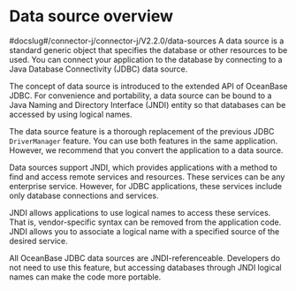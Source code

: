 Data source overview 
=========================================
#docslug#/connector-j/connector-j/V2.2.0/data-sources
A data source is a standard generic object that specifies the database or other resources to be used. You can connect your application to the database by connecting to a Java Database Connectivity (JDBC) data source. 

The concept of data source is introduced to the extended API of OceanBase JDBC. For convenience and portability, a data source can be bound to a Java Naming and Directory Interface (JNDI) entity so that databases can be accessed by using logical names. 

The data source feature is a thorough replacement of the previous JDBC `DriverManager` feature. You can use both features in the same application. However, we recommend that you convert the application to a data source. 

Data sources support JNDI, which provides applications with a method to find and access remote services and resources. These services can be any enterprise service. However, for JDBC applications, these services include only database connections and services. 

JNDI allows applications to use logical names to access these services. That is, vendor-specific syntax can be removed from the application code. JNDI allows you to associate a logical name with a specified source of the desired service. 

All OceanBase JDBC data sources are JNDI-referenceable. Developers do not need to use this feature, but accessing databases through JNDI logical names can make the code more portable.
